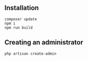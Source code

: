 ## Installation

```
composer update
npm i
npm run build
```
## Creating an administrator
```
php artisan create-admin
```
